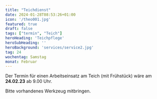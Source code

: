 ```yaml
---
title: "Teichdienst"
date: 2024-01-28T08:53:26+01:00
icon: '/theo001.jpg'
featured: true
draft: false
tags: ["termin", "Teich"]
heroHeading: 'Teichpflege'
heroSubHeading: ''
heroBackground: 'services/service2.jpg'
tag: 24
wochentag: Samstag
monat: Februar
---
```



Der Termin für einen Arbeitseinsatz am Teich (mit Frühstück) wäre am **24.02.23** ab 9.00 Uhr.

Bitte vorhandenes Werkzeug mitbringen.
